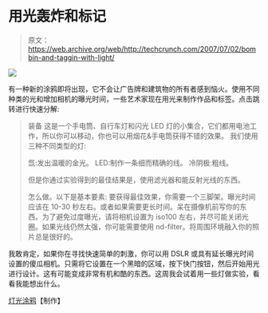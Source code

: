 # 用光轰炸和标记

> 原文：<https://web.archive.org/web/http://techcrunch.com/2007/07/02/bombin-and-taggin-with-light/>

![](img/eaf27c2f57bbb23a435d7fd09c94e10c.png)

有一种新的涂鸦即将出现，它不会让广告牌和建筑物的所有者感到恼火。使用不同种类的光和增加相机的曝光时间，一些艺术家现在用光来制作作品和标签。点击跳转进行快速分解:

> 装备
> 这是一个手电筒、自行车灯和闪光 LED 灯的小集合，它们都用电池工作，所以你可以移动，你也可以用烟花&手电筒获得不错的效果。
> 我们使用三种不同类型的灯:
> 
> 氙:发出温暖的金光。
> LED:制作一条细而精确的线。
> 冷阴极:粗线。
> 
> 但是你通过实验得到的最佳结果是，使用滤光器和能反射光线的东西。
> 
> 怎么做。以下是基本要素:
> 要获得最佳效果，你需要一个三脚架。曝光时间应该在 10-30 秒左右。或者如果需要更长时间。呆在摄像机前写你的东西。为了避免过度曝光，请将相机设置为 iso100 左右，并尽可能关闭光圈。如果光线仍然太强，你可能需要使用 nd-filter。将周围环境融入你的照片总是很好的。

我敢肯定，如果你在寻找快速简单的刺激，你可以用 DSLR 或具有延长曝光时间设置的傻瓜相机。只需将它设置在一个黑暗的区域，按下快门按钮，然后开始用光进行设计。这有可能变成非常有机和酷的东西。这周我会试着用一些灯做实验，看看我能想出什么。

[灯光涂鸦](https://web.archive.org/web/20150910152915/http://www.makezine.com/blog/archive/2007/07/light_graffiti.html?CMP=OTC-0D6B48984890)【制作】